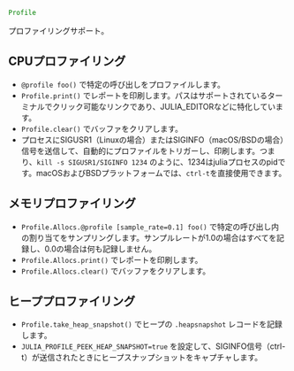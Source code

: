 ```julia
Profile
```

プロファイリングサポート。

## CPUプロファイリング

  * `@profile foo()` で特定の呼び出しをプロファイルします。
  * `Profile.print()` でレポートを印刷します。パスはサポートされているターミナルでクリック可能なリンクであり、JULIA_EDITORなどに特化しています。
  * `Profile.clear()` でバッファをクリアします。
  * プロセスにSIGUSR1（Linuxの場合）またはSIGINFO（macOS/BSDの場合）信号を送信して、自動的にプロファイルをトリガーし、印刷します。つまり、`kill -s SIGUSR1/SIGINFO 1234` のように、1234はjuliaプロセスのpidです。macOSおよびBSDプラットフォームでは、`ctrl-t`を直接使用できます。

## メモリプロファイリング

  * `Profile.Allocs.@profile [sample_rate=0.1] foo()` で特定の呼び出し内の割り当てをサンプリングします。サンプルレートが1.0の場合はすべてを記録し、0.0の場合は何も記録しません。
  * `Profile.Allocs.print()` でレポートを印刷します。
  * `Profile.Allocs.clear()` でバッファをクリアします。

## ヒーププロファイリング

  * `Profile.take_heap_snapshot()` でヒープの `.heapsnapshot` レコードを記録します。
  * `JULIA_PROFILE_PEEK_HEAP_SNAPSHOT=true` を設定して、SIGINFO信号（ctrl-t）が送信されたときにヒープスナップショットをキャプチャします。
